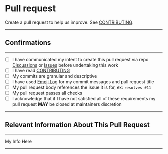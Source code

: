 # Pull request

Create a pull request to help us improve. See [CONTRIBUTING](/CONTRIBUTING.md).

---

## Confirmations

---

- [ ] I have communicated my intent to create this pull request via repo [Discussions](https://github.com/etl_strong_app/discussions) or [Issues](https://github.com/etl_strong_app/issues) before undertaking this work
- [ ] I have read [CONTRIBUTING](/CONTRIBUTING.md)
- [ ] My commits are granular and descriptive
- [ ] I have used [Emoji Log](https://github.com/ahmadawais/Emoji-Log) for my commit messages and pull request title
- [ ] My pull request body references the issue it is for, ex: `resolves #11`
- [ ] My pull request passes all checks
- [ ] I acknowledge that if I have not satisfied all of these requirements my pull request **MAY** be closed at maintainers discretion

---

## Relevant Information About This Pull Request

---

My Info Here

---
